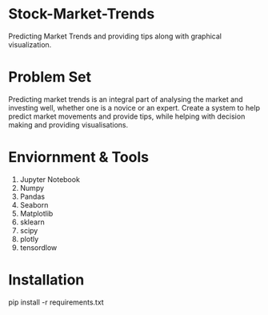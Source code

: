 # Stock-Market-Trends
Predicting Market Trends and providing tips along with graphical visualization. 

# Problem Set
Predicting market trends is an integral part of analysing the market and investing well, whether one is a novice or an expert. Create a system to help predict market movements and provide tips, while helping with decision making and providing visualisations.

# Enviornment & Tools
1. Jupyter Notebook
2. Numpy
3. Pandas
4. Seaborn
5. Matplotlib
6. sklearn
7. scipy
8. plotly
9. tensordlow

# Installation
pip install -r requirements.txt


